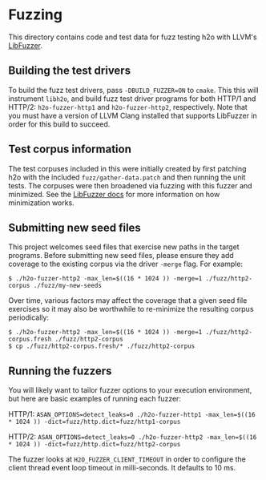 # Fuzzing

This directory contains code and test data for fuzz testing h2o with LLVM's [LibFuzzer](http://libfuzzer.info). 

## Building the test drivers

To build the fuzz test drivers, pass `-DBUILD_FUZZER=ON` to `cmake`. This this will instrument `libh2o`, and build fuzz test driver programs for both HTTP/1 and HTTP/2: `h2o-fuzzer-http1` and
  `h2o-fuzzer-http2`, respectively. Note that you must have a version of LLVM Clang installed that supports LibFuzzer in order for this build to succeed.

## Test corpus information

The test corpuses included in this were initially created by first patching h2o with the included `fuzz/gather-data.patch` and then running the unit tests. The corpuses were then broadened via fuzzing with this fuzzer and minimized. See the [LibFuzzer docs](http://llvm.org/docs/LibFuzzer.html) for more information on how minimization works.

## Submitting new seed files

This project welcomes seed files that exercise new paths in the target programs. Before submitting new seed files, please ensure they add coverage to the existing corpus via the driver `-merge` flag. For example:

```
$ ./h2o-fuzzer-http2 -max_len=$((16 * 1024 )) -merge=1 ./fuzz/http2-corpus ./fuzz/my-new-seeds
```

Over time, various factors may affect the coverage that a given seed file exercises so it may also be worthwhile to re-minimize the resulting corpus periodically:

```
$ ./h2o-fuzzer-http2 -max_len=$((16 * 1024 )) -merge=1 ./fuzz/http2-corpus.fresh ./fuzz/http2-corpus
$ cp ./fuzz/http2-corpus.fresh/* ./fuzz/http2-corpus
```

## Running the fuzzers

You will likely want to tailor fuzzer options to your execution environment, but here are basic examples of running each fuzzer:

HTTP/1: `ASAN_OPTIONS=detect_leaks=0 ./h2o-fuzzer-http1 -max_len=$((16 * 1024 )) -dict=fuzz/http.dict=fuzz/http1-corpus`

HTTP/2: `ASAN_OPTIONS=detect_leaks=0 ./h2o-fuzzer-http2 -max_len=$((16 * 1024 )) -dict=fuzz/http.dict=fuzz/http2-corpus`

The fuzzer looks at `H2O_FUZZER_CLIENT_TIMEOUT` in order to configure the
client thread event loop timeout in milli-seconds. It defaults to 10 ms.
